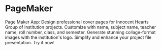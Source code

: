 # PageMaker
Page Maker App: Design professional cover pages for Innocent Hearts Group of Institution projects. Customize with name, subject name, teacher name, roll number, class, and semester. Generate stunning collage-format images with the institution's logo. Simplify and enhance your project file presentation. Try it now!
